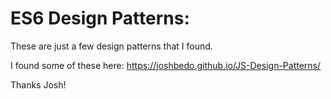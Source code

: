 # ES6 Design Patterns:
These are just a few design patterns that I found.

I found some of these here:
https://joshbedo.github.io/JS-Design-Patterns/

Thanks Josh!